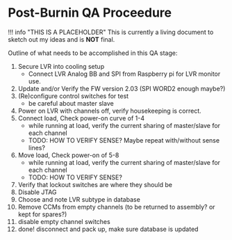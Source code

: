 # Post-Burnin QA Proceedure

!!! info "THIS IS A PLACEHOLDER"
    This is currently a living document to sketch out my ideas and is **NOT** final.
    
Outline of what needs to be accomplished in this QA stage:

1) Secure LVR into cooling setup
    * Connect LVR Analog BB and SPI from Raspberry pi for LVR monitor use.
2) Update and/or Verify the FW version 2.03 (SPI WORD2 enough maybe?)
3) (Re)configure control switches for test
    * be careful about master slave
4) Power on LVR with channels off, verify housekeeping is correct.
4) Connect load, Check power-on curve of 1-4
    * while running at load, verify the current sharing of master/slave for each channel
    * TODO: HOW TO VERIFY SENSE? Maybe repeat with/without sense lines?
5) Move load, Check power-on of 5-8
    * while running at load, verify the current sharing of master/slave for each channel
    * TODO: HOW TO VERIFY SENSE?
6) Verify that lockout switches are where they should be
7) Disable JTAG
8) Choose and note LVR subtype in database
9) Remove CCMs from empty channels (to be returned to assembly? or kept for spares?)
10) disable empty channel switches
11) done! disconnect and pack up, make sure database is updated
